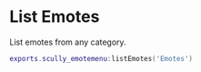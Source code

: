 # List Emotes

List emotes from any category.
```lua
exports.scully_emotemenu:listEmotes('Emotes')
```
